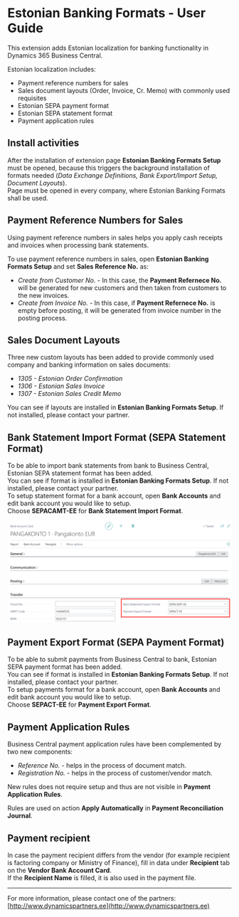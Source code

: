 ---
---
# Estonian Banking Formats - User Guide
This extension adds Estonian localization for banking functionality in Dynamics 365 Business Central.

Estonian localization includes:
- Payment reference numbers for sales
- Sales document layouts (Order, Invoice, Cr. Memo) with commonly used requisites
- Estonian SEPA payment format
- Estonian SEPA statement format
- Payment application rules
  
## Install activities
After the installation of extension page **Estonian Banking Formats Setup** must be opened, because this triggers the background installation of formats needed (_Data Exchange Definitions, Bank Export/Import Setup, Document Layouts_).  
Page must be opened in every company, where Estonian Banking Formats shall be used.  

## Payment Reference Numbers for Sales
Using payment reference numbers in sales helps you apply cash receipts and invoices when processing bank statements.

To use payment reference numbers in sales, open **Estonian Banking Formats Setup** and set **Sales Reference No.** as:
- *Create from Customer No.* - In this case, the **Payment Refernece No.** will be generated for new customers and then taken from customers to the new invoices.
- *Create from Invoice No.* - In this case, if **Payment Refernece No.** is empty before posting, it will be generated from invoice number in the posting process.

## Sales Document Layouts
Three new custom layouts has been added to provide commonly used company and banking information on sales documents:
- *1305 - Estonian Order Confirmation*
- *1306 - Estonian Sales Invoice*
- *1307 - Estonian Sales Credit Memo*

You can see if layouts are installed in **Estonian Banking Formats Setup**. If not installed, please contact your partner.


## Bank Statement Import Format (SEPA Statement Format)
To be able to import bank statements from bank to Business Central, Estonian SEPA statement format has been added.  
You can see if format is installed in **Estonian Banking Formats Setup**. If not installed, please contact your partner.  
To setup statement format for a bank account, open **Bank Accounts** and edit bank account you would like to setup.  
Choose **SEPACAMT-EE** for **Bank Statement Import Format**.  

![Image](formats-setup-onBankAccount.png)

## Payment Export Format (SEPA Payment Format)
To be able to submit payments from Business Central to bank, Estonian SEPA payment format has been added.  
You can see if format is installed in **Estonian Banking Formats Setup**. If not installed, please contact your partner.  
To setup payments format for a bank account, open **Bank Accounts** and edit bank account you would like to setup.  
Choose **SEPACT-EE** for **Payment Export Format**.  


## Payment Application Rules
Business Central payment application rules have been complemented by two new components:
- *Reference No.* - helps in the process of document match.
- *Registration No.* - helps in the process of customer/vendor match.

New rules does not require setup and thus are not visible in **Payment Application Rules**.

Rules are used on action **Apply Automatically** in **Payment Reconciliation Journal**.


## Payment recipient
In case the payment recipient differs from the vendor (for example recipient is factoring company or Ministry of Finance), fill in data under **Recipient** tab on the **Vendor Bank Account Card**.  
If the **Recipient Name** is filled, it is also used in the payment file.  

***

For more information, please contact one of the partners:  
[http://www.dynamicspartners.ee](http://www.dynamicspartners.ee)
